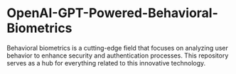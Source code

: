 # OpenAI-GPT-Powered-Behavioral-Biometrics
Behavioral biometrics is a cutting-edge field that focuses on analyzing user behavior to enhance security and authentication processes. This repository serves as a hub for everything related to this innovative technology.
